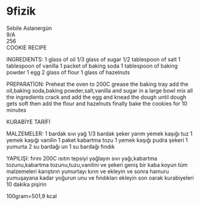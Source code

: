 # 9fizik
Sebile Aslanergün            
9/A               
256          
COOKIE RECIPE

INGREDIENTS:
1 glass of oil
1/3 glass of sugar
1/2 tablespoon of salt
1 tablespoon of vanilla
1 packet of baking soda
1 tablespoon of baking powder
1 egg
2 glass of flour
1 glass of hazelnuts

PREPARATİON:
Preheat the oven to 200C
grease the baking tray
add the oil,baking soda,baking powder,salt,vanilla and sugar in a large bowl
mix all the ingredients
crack and add the egg and knead the dough until dough gets soft
then add the flour and hazelnuts
finally bake the cookies for 10 minutes



KURABİYE TARİFİ

MALZEMELER:
1 bardak sıvı yağ
1/3 bardak şeker
yarım yemek kaşığı tuz
1 yemek kaşığı vanilin
1 paket kabartma tozu
1 yemek kaşığı pudra şekeri
1 yumurta
2 su bardağı un
1 su bardağı fındık

YAPILIŞI:
fırını 200C ısıtın
tepsiyi yağlayın
sıvı yağı,kabartma tozunu,kabartma tozunu,tuzu,vanilini ve şekeri geniş bir kaba koyun
tüm malzemeleri karıştırın
yumurtayı kırın ve ekleyin ve sonra hamuru yumuşayana kadar yoğurun
unu ve fındıkları ekleyin
son oarak kurabiyeleri 10 dakika pişirin



100gram=501,9 kcal
